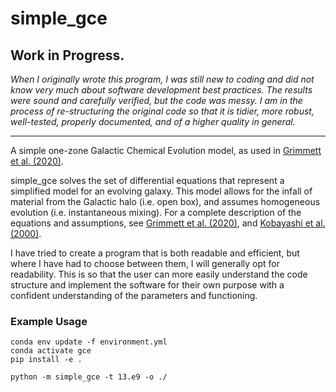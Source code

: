 # simple_gce

## Work in Progress. 
*When I originally wrote this program, I was still new to coding and did not know very much about software development best practices. The results were sound and carefully verified, but the code was messy. I am in the process of re-structuring the original code so that it is tidier, more robust, well-tested, properly documented, and of a higher quality in general.*

---
A simple one-zone Galactic Chemical Evolution model, as used in [Grimmett et al. (2020)](https://arxiv.org/abs/1911.05901). 

simple_gce solves the set of differential equations that represent a simplified model for an evolving galaxy.
This model allows for the infall of material from the Galactic halo (i.e. open box), and assumes homogeneous evolution (i.e. instantaneous mixing).
For a complete description of the equations and assumptions, see [Grimmett et al. (2020)](https://arxiv.org/abs/1911.05901), and [Kobayashi et al. (2000)](https://arxiv.org/abs/astro-ph/9908005).

I have tried to create a program that is both readable and efficient, but where I have had to choose between them, I will generally opt for readability. This is so that the user can more easily understand the code structure and implement the software for their own purpose with a confident understanding of the parameters and functioning.

### Example Usage
```
conda env update -f environment.yml
conda activate gce
pip install -e .

python -m simple_gce -t 13.e9 -o ./
```
